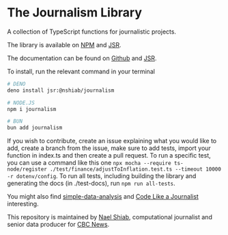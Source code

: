 # The Journalism Library

A collection of TypeScript functions for journalistic projects.

The library is available on [NPM](https://www.npmjs.com/package/journalism) and [JSR](https://jsr.io/@nshiab/journalism).

The documentation can be found on [Github](https://nshiab.github.io/journalism/) and [JSR](https://jsr.io/@nshiab/journalism/doc).

To install, run the relevant command in your terminal

```bash
# DENO
deno install jsr:@nshiab/journalism

# NODE.JS
npm i journalism

# BUN
bun add journalism
```

If you wish to contribute, create an issue explaining what you would like to add, create a branch from the issue, make sure to add tests, import your function in index.ts and then create a pull request. To run a specific test, you can use a command like this one `npx mocha --require ts-node/register ./test/finance/adjustToInflation.test.ts --timeout 10000 -r dotenv/config`. To run all tests, including building the library and generating the docs (in ./test-docs), run `npm run all-tests`.

You might also find [simple-data-analysis](https://github.com/nshiab/simple-data-analysis) and [Code Like a Journalist](https://github.com/nshiab/code-like-a-journalist) interesting.

This repository is maintained by [Nael Shiab](http://naelshiab.com/), computational journalist and senior data producer for [CBC News](https://www.cbc.ca/news).
